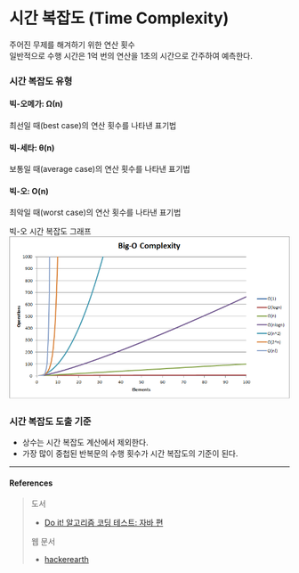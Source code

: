 # 시간 복잡도 (Time Complexity)

주어진 무제를 해겨하기 위한 연산 횟수  
일반적으로 수행 시간은 1억 번의 연산을 1초의 시간으로 간주하여 예측한다.

### 시간 복잡도 유형

#### 빅-오메가: Ω(n)

최선일 때(best case)의 연산 횟수를 나타낸 표기법

#### 빅-세타: θ(n)

보통일 때(average case)의 연산 횟수를 나타낸 표기법

#### 빅-오: O(n)

최악일 때(worst case)의 연산 횟수를 나타낸 표기법

빅-오 시간 복잡도 그래프
![빅-오 시간 복잡도 그래프](images/IMG_timecomplexity_01.png)

### 시간 복잡도 도출 기준

- 상수는 시간 복잡도 계산에서 제외한다.
- 가장 많이 중첩된 반복문의 수행 횟수가 시간 복잡도의 기준이 된다.

<hr>

#### References

> 도서
> - [Do it! 알고리즘 코딩 테스트: 자바 편](http://www.kyobobook.co.kr/product/detailViewKor.laf?ejkGb=KOR&mallGb=KOR&barcode=9791163033448&orderClick=LEA&Kc=)
> 
> 웹 문서
> - [hackerearth](https://www.hackerearth.com/practice/notes/big-o-cheatsheet-series-data-structures-and-algorithms-with-thier-complexities-1/)